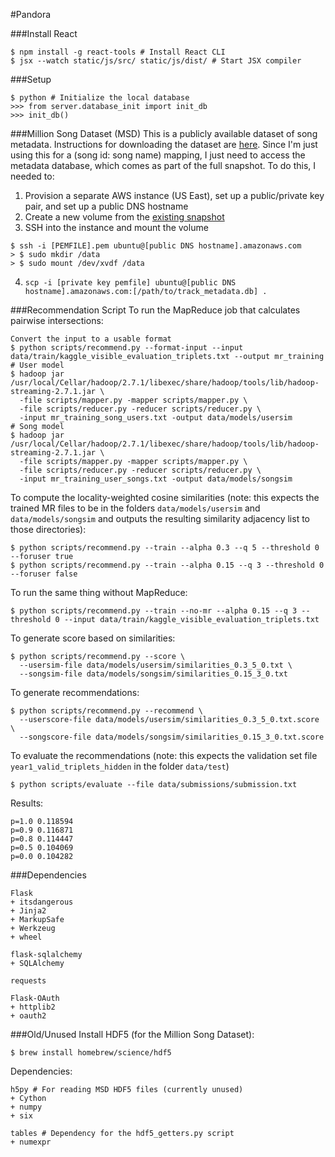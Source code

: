 #Pandora

###Install React
```
$ npm install -g react-tools # Install React CLI
$ jsx --watch static/js/src/ static/js/dist/ # Start JSX compiler
```

###Setup
```
$ python # Initialize the local database
>>> from server.database_init import init_db
>>> init_db()
```

###Million Song Dataset (MSD)
This is a publicly available dataset of song metadata. Instructions for downloading the dataset are [here](http://labrosa.ee.columbia.edu/millionsong/pages/getting-dataset). Since I'm just using this for a (song id: song name) mapping, I just need to access the metadata database, which comes as part of the full snapshot. To do this, I needed to:

1. Provision a separate AWS instance (US East), set up a public/private key pair, and set up a public DNS hostname
2. Create a new volume from the [existing snapshot](https://aws.amazon.com/datasets/million-song-dataset/)
3. SSH into the instance and mount the volume
```
$ ssh -i [PEMFILE].pem ubuntu@[public DNS hostname].amazonaws.com
> $ sudo mkdir /data
> $ sudo mount /dev/xvdf /data
```
4. `scp -i [private key pemfile] ubuntu@[public DNS hostname].amazonaws.com:[/path/to/track_metadata.db] .`

###Recommendation Script
To run the MapReduce job that calculates pairwise intersections:
```
Convert the input to a usable format
$ python scripts/recommend.py --format-input --input data/train/kaggle_visible_evaluation_triplets.txt --output mr_training
# User model
$ hadoop jar /usr/local/Cellar/hadoop/2.7.1/libexec/share/hadoop/tools/lib/hadoop-streaming-2.7.1.jar \
  -file scripts/mapper.py -mapper scripts/mapper.py \
  -file scripts/reducer.py -reducer scripts/reducer.py \
  -input mr_training_song_users.txt -output data/models/usersim
# Song model
$ hadoop jar /usr/local/Cellar/hadoop/2.7.1/libexec/share/hadoop/tools/lib/hadoop-streaming-2.7.1.jar \
  -file scripts/mapper.py -mapper scripts/mapper.py \
  -file scripts/reducer.py -reducer scripts/reducer.py \
  -input mr_training_user_songs.txt -output data/models/songsim
```
To compute the locality-weighted cosine similarities (note: this expects the trained MR files to be in the folders `data/models/usersim` and `data/models/songsim` and outputs the resulting similarity adjacency list to those directories):
```
$ python scripts/recommend.py --train --alpha 0.3 --q 5 --threshold 0 --foruser true
$ python scripts/recommend.py --train --alpha 0.15 --q 3 --threshold 0 --foruser false
```
To run the same thing without MapReduce:
```
$ python scripts/recommend.py --train --no-mr --alpha 0.15 --q 3 --threshold 0 --input data/train/kaggle_visible_evaluation_triplets.txt
```
To generate score based on similarities:
```
$ python scripts/recommend.py --score \
  --usersim-file data/models/usersim/similarities_0.3_5_0.txt \
  --songsim-file data/models/songsim/similarities_0.15_3_0.txt
```
To generate recommendations:
```
$ python scripts/recommend.py --recommend \
  --userscore-file data/models/usersim/similarities_0.3_5_0.txt.score \
  --songscore-file data/models/songsim/similarities_0.15_3_0.txt.score
```
To evaluate the recommendations (note: this expects the validation set file `year1_valid_triplets_hidden` in the folder `data/test`)
```
$ python scripts/evaluate --file data/submissions/submission.txt
```
Results:
```
p=1.0 0.118594
p=0.9 0.116871
p=0.8 0.114447
p=0.5 0.104069
p=0.0 0.104282
```

###Dependencies
```
Flask
+ itsdangerous
+ Jinja2
+ MarkupSafe
+ Werkzeug
+ wheel

flask-sqlalchemy
+ SQLAlchemy

requests

Flask-OAuth
+ httplib2
+ oauth2
```

###Old/Unused
Install HDF5 (for the Million Song Dataset):
```
$ brew install homebrew/science/hdf5
```
Dependencies:
```
h5py # For reading MSD HDF5 files (currently unused)
+ Cython
+ numpy
+ six

tables # Dependency for the hdf5_getters.py script
+ numexpr
```
